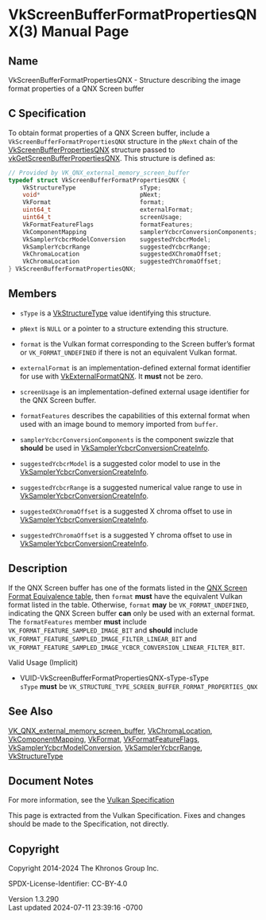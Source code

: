 # VkScreenBufferFormatPropertiesQNX(3) Manual Page

## Name

VkScreenBufferFormatPropertiesQNX - Structure describing the image
format properties of a QNX Screen buffer



## <a href="#_c_specification" class="anchor"></a>C Specification

To obtain format properties of a QNX Screen buffer, include a
`VkScreenBufferFormatPropertiesQNX` structure in the `pNext` chain of
the [VkScreenBufferPropertiesQNX](https://registry.khronos.org/vulkan/specs/1.3-extensions/man/html/VkScreenBufferPropertiesQNX.html)
structure passed to
[vkGetScreenBufferPropertiesQNX](https://registry.khronos.org/vulkan/specs/1.3-extensions/man/html/vkGetScreenBufferPropertiesQNX.html).
This structure is defined as:

``` c
// Provided by VK_QNX_external_memory_screen_buffer
typedef struct VkScreenBufferFormatPropertiesQNX {
    VkStructureType                  sType;
    void*                            pNext;
    VkFormat                         format;
    uint64_t                         externalFormat;
    uint64_t                         screenUsage;
    VkFormatFeatureFlags             formatFeatures;
    VkComponentMapping               samplerYcbcrConversionComponents;
    VkSamplerYcbcrModelConversion    suggestedYcbcrModel;
    VkSamplerYcbcrRange              suggestedYcbcrRange;
    VkChromaLocation                 suggestedXChromaOffset;
    VkChromaLocation                 suggestedYChromaOffset;
} VkScreenBufferFormatPropertiesQNX;
```

## <a href="#_members" class="anchor"></a>Members

- `sType` is a [VkStructureType](https://registry.khronos.org/vulkan/specs/1.3-extensions/man/html/VkStructureType.html) value identifying
  this structure.

- `pNext` is `NULL` or a pointer to a structure extending this
  structure.

- `format` is the Vulkan format corresponding to the Screen buffer’s
  format or `VK_FORMAT_UNDEFINED` if there is not an equivalent Vulkan
  format.

- `externalFormat` is an implementation-defined external format
  identifier for use with
  [VkExternalFormatQNX](https://registry.khronos.org/vulkan/specs/1.3-extensions/man/html/VkExternalFormatQNX.html). It **must** not be
  zero.

- `screenUsage` is an implementation-defined external usage identifier
  for the QNX Screen buffer.

- `formatFeatures` describes the capabilities of this external format
  when used with an image bound to memory imported from `buffer`.

- `samplerYcbcrConversionComponents` is the component swizzle that
  **should** be used in
  [VkSamplerYcbcrConversionCreateInfo](https://registry.khronos.org/vulkan/specs/1.3-extensions/man/html/VkSamplerYcbcrConversionCreateInfo.html).

- `suggestedYcbcrModel` is a suggested color model to use in the
  [VkSamplerYcbcrConversionCreateInfo](https://registry.khronos.org/vulkan/specs/1.3-extensions/man/html/VkSamplerYcbcrConversionCreateInfo.html).

- `suggestedYcbcrRange` is a suggested numerical value range to use in
  [VkSamplerYcbcrConversionCreateInfo](https://registry.khronos.org/vulkan/specs/1.3-extensions/man/html/VkSamplerYcbcrConversionCreateInfo.html).

- `suggestedXChromaOffset` is a suggested X chroma offset to use in
  [VkSamplerYcbcrConversionCreateInfo](https://registry.khronos.org/vulkan/specs/1.3-extensions/man/html/VkSamplerYcbcrConversionCreateInfo.html).

- `suggestedYChromaOffset` is a suggested Y chroma offset to use in
  [VkSamplerYcbcrConversionCreateInfo](https://registry.khronos.org/vulkan/specs/1.3-extensions/man/html/VkSamplerYcbcrConversionCreateInfo.html).

## <a href="#_description" class="anchor"></a>Description

If the QNX Screen buffer has one of the formats listed in the <a
href="https://registry.khronos.org/vulkan/specs/1.3-extensions/html/vkspec.html#memory-external-qnx-screen-buffer-formats"
target="_blank" rel="noopener">QNX Screen Format Equivalence table</a>,
then `format` **must** have the equivalent Vulkan format listed in the
table. Otherwise, `format` **may** be `VK_FORMAT_UNDEFINED`, indicating
the QNX Screen buffer **can** only be used with an external format. The
`formatFeatures` member **must** include
`VK_FORMAT_FEATURE_SAMPLED_IMAGE_BIT` and **should** include
`VK_FORMAT_FEATURE_SAMPLED_IMAGE_FILTER_LINEAR_BIT` and
`VK_FORMAT_FEATURE_SAMPLED_IMAGE_YCBCR_CONVERSION_LINEAR_FILTER_BIT`.

Valid Usage (Implicit)

- <a href="#VUID-VkScreenBufferFormatPropertiesQNX-sType-sType"
  id="VUID-VkScreenBufferFormatPropertiesQNX-sType-sType"></a>
  VUID-VkScreenBufferFormatPropertiesQNX-sType-sType  
  `sType` **must** be
  `VK_STRUCTURE_TYPE_SCREEN_BUFFER_FORMAT_PROPERTIES_QNX`

## <a href="#_see_also" class="anchor"></a>See Also

[VK_QNX_external_memory_screen_buffer](https://registry.khronos.org/vulkan/specs/1.3-extensions/man/html/VK_QNX_external_memory_screen_buffer.html),
[VkChromaLocation](https://registry.khronos.org/vulkan/specs/1.3-extensions/man/html/VkChromaLocation.html),
[VkComponentMapping](https://registry.khronos.org/vulkan/specs/1.3-extensions/man/html/VkComponentMapping.html),
[VkFormat](https://registry.khronos.org/vulkan/specs/1.3-extensions/man/html/VkFormat.html),
[VkFormatFeatureFlags](https://registry.khronos.org/vulkan/specs/1.3-extensions/man/html/VkFormatFeatureFlags.html),
[VkSamplerYcbcrModelConversion](https://registry.khronos.org/vulkan/specs/1.3-extensions/man/html/VkSamplerYcbcrModelConversion.html),
[VkSamplerYcbcrRange](https://registry.khronos.org/vulkan/specs/1.3-extensions/man/html/VkSamplerYcbcrRange.html),
[VkStructureType](https://registry.khronos.org/vulkan/specs/1.3-extensions/man/html/VkStructureType.html)

## <a href="#_document_notes" class="anchor"></a>Document Notes

For more information, see the <a
href="https://registry.khronos.org/vulkan/specs/1.3-extensions/html/vkspec.html#VkScreenBufferFormatPropertiesQNX"
target="_blank" rel="noopener">Vulkan Specification</a>

This page is extracted from the Vulkan Specification. Fixes and changes
should be made to the Specification, not directly.

## <a href="#_copyright" class="anchor"></a>Copyright

Copyright 2014-2024 The Khronos Group Inc.

SPDX-License-Identifier: CC-BY-4.0

Version 1.3.290  
Last updated 2024-07-11 23:39:16 -0700
